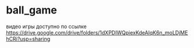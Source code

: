 # ball_game

видео игры доступно по ссылке 
https://drive.google.com/drive/folders/1dXPDIWQpiexKdeAIqK6n_moLDjMEhCRi?usp=sharing
